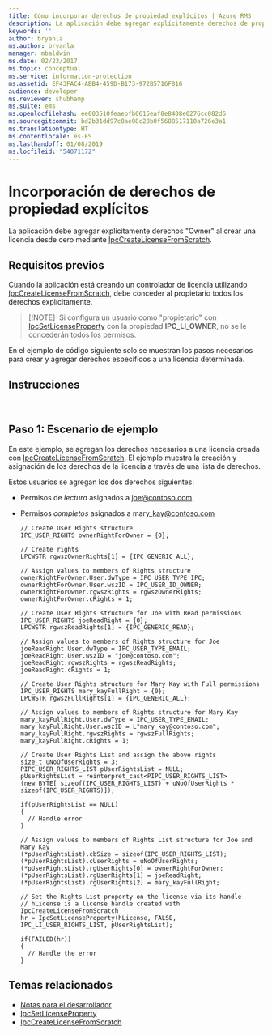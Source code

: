 ```yaml
---
title: Cómo incorporar derechos de propiedad explícitos | Azure RMS
description: La aplicación debe agregar explícitamente derechos de propietario al crear una licencia desde cero.
keywords: ''
author: bryanla
ms.author: bryanla
manager: mbaldwin
ms.date: 02/23/2017
ms.topic: conceptual
ms.service: information-protection
ms.assetid: EF43FAC4-ABB4-459D-B173-972B5716F816
audience: developer
ms.reviewer: shubhamp
ms.suite: ems
ms.openlocfilehash: ee003510feaebfb0615eaf8e8408e0276cc082d6
ms.sourcegitcommit: bd2b31dd97c8ae08c28b0f5688517110a726e3a1
ms.translationtype: HT
ms.contentlocale: es-ES
ms.lasthandoff: 01/08/2019
ms.locfileid: "54071172"
---
```

# <a name="how-to-add-explicit-owner-rights"></a>Incorporación de derechos de propiedad explícitos

La aplicación debe agregar explícitamente derechos "Owner" al crear una licencia desde cero mediante [IpcCreateLicenseFromScratch](https://msdn.microsoft.com/library/hh535256.aspx).

## <a name="prerequisites"></a>Requisitos previos

Cuando la aplicación está creando un controlador de licencia utilizando [IpcCreateLicenseFromScratch](https://msdn.microsoft.com/library/hh535256.aspx), debe conceder al propietario todos los derechos explícitamente.

>[!NOTE]  Si configura un usuario como "propietario" con [IpcSetLicenseProperty](https://msdn.microsoft.com/library/hh535271.aspx) con la propiedad **IPC\_LI\_OWNER**, no se le concederán todos los permisos.

En el ejemplo de código siguiente solo se muestran los pasos necesarios para crear y agregar derechos específicos a una licencia determinada.

## <a name="instructions"></a>Instrucciones
 
## <a name="step-1-example-scenario"></a>Paso 1: Escenario de ejemplo

En este ejemplo, se agregan los derechos necesarios a una licencia creada con [IpcCreateLicenseFromScratch](https://msdn.microsoft.com/library/hh535256.aspx). El ejemplo muestra la creación y asignación de los derechos de la licencia a través de una lista de derechos.

Estos usuarios se agregan los dos derechos siguientes:

-   Permisos de *lectura* asignados a joe@contoso.com
-   Permisos *completos* asignados a mary\_kay@contoso.com

        // Create User Rights structure
        IPC_USER_RIGHTS ownerRightForOwner = {0};

        // Create rights
        LPCWSTR rgwszOwnerRights[1] = {IPC_GENERIC_ALL};

        // Assign values to members of Rights structure
        ownerRightForOwner.User.dwType = IPC_USER_TYPE_IPC;
        ownerRightForOwner.User.wszID = IPC_USER_ID_OWNER;
        ownerRightForOwner.rgwszRights = rgwszOwnerRights;
        ownerRightForOwner.cRights = 1;

        // Create User Rights structure for Joe with Read permissions
        IPC_USER_RIGHTS joeReadRight = {0};
        LPCWSTR rgwszReadRights[1] = {IPC_GENERIC_READ};

        // Assign values to members of Rights structure for Joe
        joeReadRight.User.dwType = IPC_USER_TYPE_EMAIL;
        joeReadRight.User.wszID = "joe@contoso.com";
        joeReadRight.rgwszRights = rgwszReadRights;
        joeReadRight.cRights = 1;

        // Create User Rights structure for Mary Kay with Full permissions
        IPC_USER_RIGHTS mary_kayFullRight = {0};
        LPCWSTR rgwszFullRights[1] = {IPC_GENERIC_ALL};

        // Assign values to members of Rights structure for Mary Kay
        mary_kayFullRight.User.dwType = IPC_USER_TYPE_EMAIL;
        mary_kayFullRight.User.wszID = L"mary_kay@contoso.com";
        mary_kayFullRight.rgwszRights = rgwszFullRights;
        mary_kayFullRight.cRights = 1;

        // Create User Rights List and assign the above rights
        size_t uNoOfUserRights = 3;
        PIPC_USER_RIGHTS_LIST pUserRightsList = NULL;
        pUserRightsList = reinterpret_cast<PIPC_USER_RIGHTS_LIST>
        (new BYTE[ sizeof(IPC_USER_RIGHTS_LIST) + uNoOfUserRights * sizeof(IPC_USER_RIGHTS)]);

        if(pUserRightsList == NULL)
        {
          // Handle error
        }

        // Assign values to members of Rights List structure for Joe and Mary Kay
        (*pUserRightsList).cbSize = sizeof(IPC_USER_RIGHTS_LIST);
        (*pUserRightsList).cUserRights = uNoOfUserRights;
        (*pUserRightsList).rgUserRights[0] = ownerRightForOwner;
        (*pUserRightsList).rgUserRights[1] = joeReadRight;
        (*pUserRightsList).rgUserRights[2] = mary_kayFullRight;

        // Set the Rights List property on the license via its handle
        // hLicense is a license handle created with IpcCreateLicenseFromScratch
        hr = IpcSetLicenseProperty(hLicense, FALSE, IPC_LI_USER_RIGHTS_LIST, pUserRightsList);

        if(FAILED(hr))
        {
          // Handle the error
        }



## <a name="related-topics"></a>Temas relacionados

- [Notas para el desarrollador](developer-notes.md)
- [IpcSetLicenseProperty](https://msdn.microsoft.com/library/hh535271.aspx)
- [IpcCreateLicenseFromScratch](https://msdn.microsoft.com/library/hh535256.aspx)
